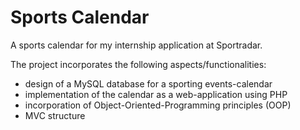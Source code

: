 # Sports Calendar
A sports calendar for my internship application at Sportradar.

The project incorporates the following aspects/functionalities:

- design of a MySQL database for a sporting events-calendar
- implementation of the calendar as a web-application using PHP
- incorporation of Object-Oriented-Programming principles (OOP)
- MVC structure
